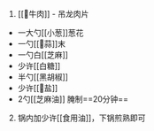 1. [[🥩牛肉]] - 吊龙肉片
- 一大勺[[小葱]]葱花
- 一勺[[🧄蒜]]末
- 一勺白[[芝麻]]
- 少许[[白糖]]
- 半勺[[黑胡椒]]
- 少许[[🧂盐]]
- 2勺[[芝麻油]]
腌制==20分钟==

2. 锅内加少许[[食用油]]，下锅煎熟即可